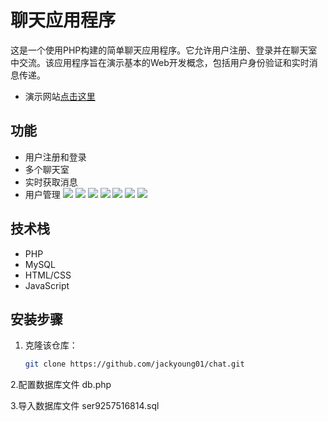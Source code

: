 # 聊天应用程序

这是一个使用PHP构建的简单聊天应用程序。它允许用户注册、登录并在聊天室中交流。该应用程序旨在演示基本的Web开发概念，包括用户身份验证和实时消息传递。
- 演示网站[点击这里](https://conexus.oeza.top/chatchat)

## 功能

- 用户注册和登录
- 多个聊天室
- 实时获取消息
- 用户管理
![](https://img2024.cnblogs.com/blog/3512200/202410/3512200-20241013222619125-543346096.png)
![](https://img2024.cnblogs.com/blog/3512200/202410/3512200-20241013222624022-1599108943.png)
![](https://img2024.cnblogs.com/blog/3512200/202410/3512200-20241013222625791-143968807.png)
![](https://img2024.cnblogs.com/blog/3512200/202410/3512200-20241013222628864-1906667558.png)
![](https://img2024.cnblogs.com/blog/3512200/202410/3512200-20241013222631752-445096669.png)
![](https://img2024.cnblogs.com/blog/3512200/202410/3512200-20241013222633596-381259984.png)
![](https://img2024.cnblogs.com/blog/3512200/202410/3512200-20241013222635662-2111792512.png)
## 技术栈

- PHP
- MySQL
- HTML/CSS
- JavaScript

## 安装步骤

1. 克隆该仓库：
   ```bash
   git clone https://github.com/jackyoung01/chat.git

2.配置数据库文件
  db.php
  
3.导入数据库文件
  ser9257516814.sql
